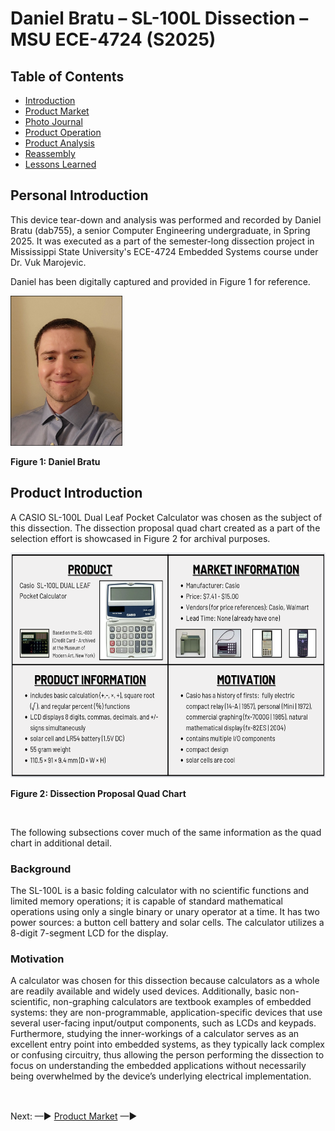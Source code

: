 # Daniel Bratu – SL-100L Dissection – MSU ECE-4724 (S2025) 

## Table of Contents

* [Introduction](#personal-introduction)
* [Product Market](./html/market.md)
* [Photo Journal](./html/journal.md)
* [Product Operation](./html/operation.md)
* [Product Analysis](./html/analysis.md)
* [Reassembly](./html/reassembly.md)
* [Lessons Learned](./html/learned.md)

## Personal Introduction

This device tear-down and analysis was performed and recorded by Daniel Bratu (dab755), a senior Computer Engineering undergraduate, in Spring 2025. It was executed as a part of the semester-long dissection project in Mississippi State University's ECE-4724 Embedded Systems course under Dr. Vuk Marojevic.

Daniel has been digitally captured and provided in Figure 1 for reference.

<img src="./images/dab.png" width="" height="240"
alt="Daniel Bratu"
title="Daniel Bratu">

**Figure 1: Daniel Bratu**

## Product Introduction

A CASIO SL-100L Dual Leaf Pocket Calculator was chosen as the subject of this dissection. The dissection proposal quad chart created as a part of the selection effort is showcased in Figure 2 for archival purposes.

<img src="./images/diagrams/quad-chart.png" width="" height="360"
alt="Dissection Proposal Quad Chart"
title="Dissection Proposal Quad Chart">

**Figure 2: Dissection Proposal Quad Chart**

<br>

The following subsections cover much of the same information as the quad chart in additional detail.

### Background

The SL-100L is a basic folding calculator with no scientific functions and limited memory operations; it is capable of standard mathematical operations using only a single binary or unary operator at a time. It has two power sources: a button cell battery and solar cells. The calculator utilizes a 8-digit 7-segment LCD for the display.

### Motivation

A calculator was chosen for this dissection because calculators as a whole are readily available and widely used devices. Additionally, basic non-scientific, non-graphing calculators are textbook examples of embedded systems: they are non-programmable, application-specific devices that use several user-facing input/output components, such as LCDs and keypads. Furthermore, studying the inner-workings of a calculator serves as an excellent entry point into embedded systems, as they typically lack complex or confusing circuitry, thus allowing the person performing the dissection to focus on understanding the embedded applications without necessarily being overwhelmed by the device’s underlying electrical implementation.

##

<br> Next: —► [Product Market](./html/market.md) —►

##
